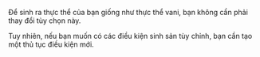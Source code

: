 Để sinh ra thực thể của bạn giống như thực thể vani, bạn không cần phải thay đổi tùy chọn này.

Tuy nhiên, nếu bạn muốn có các điều kiện sinh sản tùy chỉnh, bạn cần tạo một thủ tục điều kiện mới.